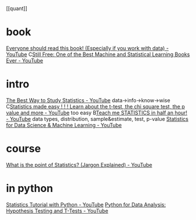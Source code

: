 [[quant]]
# book
[Everyone should read this book! (Especially if you work with data) - YouTube](https://www.youtube.com/watch?v=J2kgAuzdhhY)
C[Still Free: One of the Best Machine and Statistical Learning Books Ever - YouTube](https://www.youtube.com/watch?v=M4sHIrIX_wY)
# intro
[The Best Way to Study Statistics - YouTube](https://www.youtube.com/watch?v=CXeo6ho5CME)
	data→info→know→wise
C[Statistics made easy ! ! ! Learn about the t-test, the chi square test, the p value and more - YouTube](https://www.youtube.com/watch?v=I10q6fjPxJ0)
	too easy
B[Teach me STATISTICS in half an hour! - YouTube](https://www.youtube.com/watch?v=kyjlxsLW1Is)
	data types, distribution, sample&estimate, test, p-value
[Statistics for Data Science & Machine Learning - YouTube](https://www.youtube.com/watch?v=tcusIOfI_GM)
# course
[What is the point of Statistics? (Jargon Explained) - YouTube](https://www.youtube.com/watch?v=PXJAq4b2pU0&list=PLIb5gbwihYyROahhE_AUSEAbaIoAXGky-)
# in python
[Statistics Tutorial with Python - YouTube](https://www.youtube.com/watch?v=YCPYNXtwKAc&list=RDCMUCwRXb5dUK4cvsHbx-rGzSgw&index=23)
[Python for Data Analysis: Hypothesis Testing and T-Tests - YouTube](https://www.youtube.com/watch?v=CIbJSX-biu0)